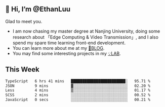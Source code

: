 ## 👋 Hi, I’m @EthanLuu

Glad to meet you.

- I am now chasing my master degree at Nanjing University, doing some research about 「Edge Computing & Video Transmission」, and I also spend my spare time learning front-end development.
- You can learn more about me at my [📝BLOG](https://blog.ethanloo.cn).
- You may find some interesting projects in my [💡LAB](https://lab.ethanloo.cn).

## This Week
<!--START_SECTION:waka-->

```txt
TypeScript   6 hrs 41 mins   ████████████████████████░   95.71 %
JSON         9 mins          ▓░░░░░░░░░░░░░░░░░░░░░░░░   02.20 %
Less         4 mins          ▒░░░░░░░░░░░░░░░░░░░░░░░░   01.17 %
SCSS         2 mins          ░░░░░░░░░░░░░░░░░░░░░░░░░   00.52 %
JavaScript   0 secs          ░░░░░░░░░░░░░░░░░░░░░░░░░   00.21 %
```

<!--END_SECTION:waka-->
